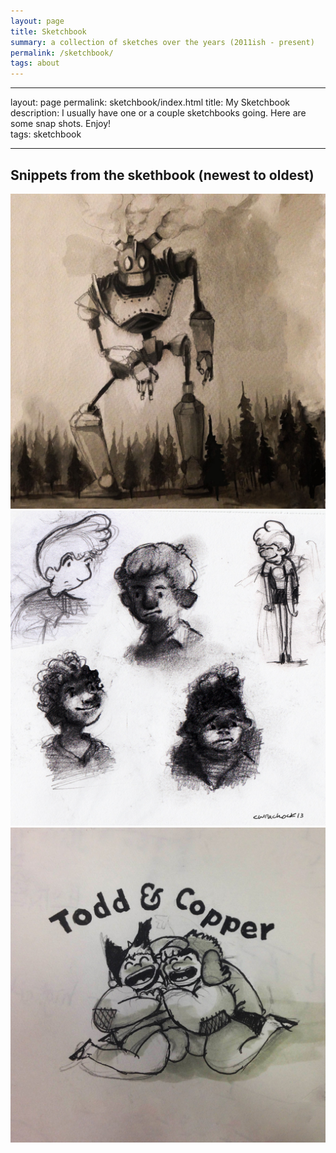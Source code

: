 ```yaml
---
layout: page
title: Sketchbook
summary: a collection of sketches over the years (2011ish - present) 
permalink: /sketchbook/
tags: about
---
```


---
layout: page
permalink: sketchbook/index.html
title: My Sketchbook
description: I usually have one or a couple sketchbooks going. Here are some snap shots. Enjoy!   
tags: sketchbook


---

## Snippets from the skethbook (newest to oldest)
<img src="/images/Howls-Moving-Giant.jpg">

<img src="/images/character-sketches.jpg">

<img src="/images/todd-and-copper.jpg">

